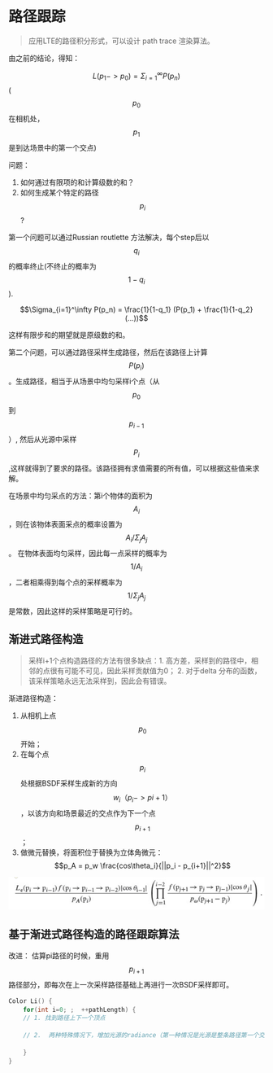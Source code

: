 # 路径跟踪

> 应用LTE的路径积分形式，可以设计 path trace 渲染算法。

由之前的结论，得知：

$$L(p_1 -> p_0) = \Sigma_{i=1}^\infty P(p_n)$$
($$p_0$$在相机处，$$p_1$$是到达场景中的第一个交点)

问题：

1. 如何通过有限项的和计算级数的和？
2. 如何生成某个特定的路径$$p_i$$?

第一个问题可以通过Russian routlette 方法解决，每个step后以$$q_i$$的概率终止(不终止的概率为$$1-q_i$$).

$$\Sigma_{i=1}^\infty P(p_n) = \frac{1}{1-q_1} (P(p_1) + \frac{1}{1-q_2} (...))$$

这样有限步和的期望就是原级数的和。


第二个问题，可以通过路径采样生成路径，然后在该路径上计算$$P(p_i)$$。生成路径，相当于从场景中均匀采样i个点（从$$p_0$$ 到 $$p_{i-1}$$）, 然后从光源中采样$$P_i$$,这样就得到了要求的路径。该路径拥有求值需要的所有值，可以根据这些值来求解。

在场景中均匀采点的方法：第i个物体的面积为$$A_i$$，则在该物体表面采点的概率设置为$$A_i / \Sigma_j A_j$$。 在物体表面均匀采样，因此每一点采样的概率为$$1/ A_i$$，二者相乘得到每个点的采样概率为$$1/\Sigma_j A_j$$是常数，因此这样的采样策略是可行的。

## 渐进式路径构造
> 采样i+1个点构造路径的方法有很多缺点：1. 高方差，采样到的路径中，相邻的点很有可能不可见，因此采样贡献值为0； 2. 对于delta 分布的函数，该采样策略永远无法采样到，因此会有错误。

渐进路径构造：

1. 从相机上点$$p_0$$开始；
2. 在每个点$$p_i$$处根据BSDF采样生成新的方向$$w_i（p_i -> p{i+1}）$$，以该方向和场景最近的交点作为下一个点$$p_{i+1}$$；
3. 做微元替换，将面积位于替换为立体角微元：$$p_A = p_w \frac{cos\theta_i}{||p_i - p_{i+1}||^2}$$

![](/assets/pbrt1633.png)


## 基于渐进式路径构造的路径跟踪算法

改进： 估算pi路径的时候，重用$$p_{i+1}$$路径部分，即每次在上一次采样路径基础上再进行一次BSDF采样即可。

```c++
Color Li() {
    for(int i=0; ;  ++pathLength) {
    // 1. 找到路径上下一个顶点

    // 2.  两种特殊情况下，增加光源的radiance（第一种情况是光源是整条路径第一个交点；第二种情况是这是最后一个顶点，它来自于镜面BSDF的反射）
        
    }
}
```
